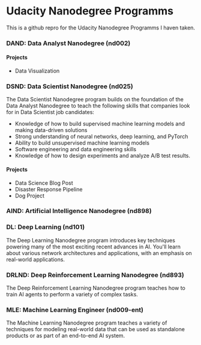 # Udacity Nanodegree Programms

This is a github repro for the Udacity Nanodegree Programms I haven taken.

### DAND: Data Analyst Nanodegree (nd002)

#### Projects
- Data Visualization

### DSND: Data Scientist Nanodegree (nd025)
The Data Scientist Nanodegree program builds on the foundation of the Data Analyst Nanodegree to teach the following skills that companies look for in Data Scientist job candidates:
* Knowledge of how to build supervised machine learning models and making data-driven solutions
* Strong understanding of neural networks, deep learning, and PyTorch
* Ability to build unsupervised machine learning models
* Software engineering and data engineering skills
* Knowledge of how to design experiments and analyze A/B test results.

#### Projects
- Data Science Blog Post
- Disaster Response Pipeline
- Dog Project

### AIND: Artificial Intelligence Nanodegree (nd898)

### DL: Deep Learning (nd101)
The Deep Learning Nanodegree program introduces key techniques powering many of the most exciting recent advances in AI. You'll learn about various network architectures and applications, with an emphasis on real-world applications.

### DRLND: Deep Reinforcement Learning Nanodegree (nd893)
The Deep Reinforcement Learning Nanodegree program teaches how to train AI agents to perform a variety of complex tasks.

### MLE: Machine Learning Engineer (nd009-ent)
The Machine Learning Nanodegree program teaches a variety of techniques for modeling real-world data that can be used as standalone products or as part of an end-to-end AI system.
